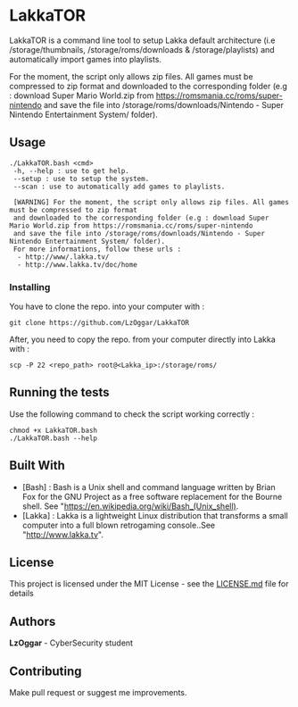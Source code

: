 # LakkaTOR
LakkaTOR is a command line tool to setup Lakka default architecture (i.e /storage/thumbnails, /storage/roms/downloads & /storage/playlists) and automatically import games into playlists.

For the moment, the script only allows zip files. All games must be compressed to zip format and downloaded to the corresponding folder (e.g : download Super Mario World.zip from https://romsmania.cc/roms/super-nintendo and save the file into /storage/roms/downloads/Nintendo - Super Nintendo Entertainment System/ folder).

## Usage
```
./LakkaTOR.bash <cmd>
 -h, --help : use to get help.
 --setup : use to setup the system.
 --scan : use to automatically add games to playlists.

 [WARNING] For the moment, the script only allows zip files. All games must be compressed to zip format
 and downloaded to the corresponding folder (e.g : download Super Mario World.zip from https://romsmania.cc/roms/super-nintendo
 and save the file into /storage/roms/downloads/Nintendo - Super Nintendo Entertainment System/ folder).
 For more informations, follow these urls :
  - http://www/.lakka.tv/
  - http://www.lakka.tv/doc/home
```

### Installing

You have to clone the repo. into your computer with :

```
git clone https://github.com/LzOggar/LakkaTOR
```

After, you need to copy the repo. from your computer directly into Lakka with :

```
scp -P 22 <repo_path> root@<Lakka_ip>:/storage/roms/
```

## Running the tests

Use the following command to check the script working correctly :

```
chmod +x LakkaTOR.bash
./LakkaTOR.bash --help
```

## Built With

* [Bash] : Bash is a Unix shell and command language written by Brian Fox for the GNU Project as a free software replacement for the Bourne shell. See "https://en.wikipedia.org/wiki/Bash_(Unix_shell).
* [Lakka] : Lakka is a lightweight Linux distribution that transforms a small computer into a full blown retrogaming console..See "http://www.lakka.tv".

## License

This project is licensed under the MIT License - see the [LICENSE.md](LICENSE.md) file for details

## Authors

**LzOggar** - CyberSecurity student

## Contributing
Make pull request or suggest me improvements.
